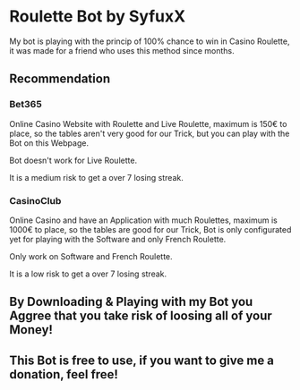 # Roulette Bot by SyfuxX

My bot is playing with the princip of 100% chance to win in Casino Roulette, it was made for a friend who uses this method since months.  

## Recommendation

### Bet365

Online Casino Website with Roulette and Live Roulette, maximum is 150€ to place, so the tables aren't very good for our Trick, but you can play with the Bot on this Webpage.

Bot doesn't work for Live Roulette.

It is a medium risk to get a over 7 losing streak.

### CasinoClub

Online Casino and have an Application with much Roulettes, maximum is 1000€ to place, so the tables are good for our Trick, Bot is only configurated yet for playing with the Software and only French Roulette.

Only work on Software and French Roulette.

It is a low risk to get a over 7 losing streak.

## By Downloading & Playing with my Bot you Aggree that you take risk of loosing all of your Money!
## This Bot is free to use, if you want to give me a donation, feel free!
